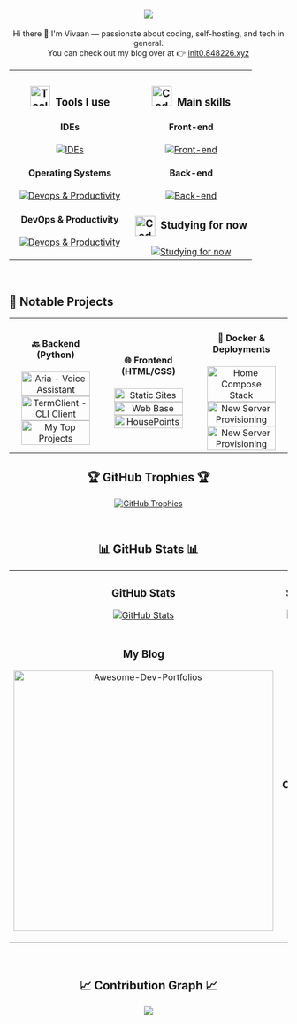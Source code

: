 <h1 align="center">
  <img src="https://capsule-render.vercel.app/api?type=waving&height=300&theme=tokyonight&text=Hey%20there!&section=header&descSize=20&descAlign=50&descAlignY=67&textBg=false&animation=twinkling&reversal=false"><br />
</h1>

<p align="center">
  Hi there 👋 I'm Vivaan — passionate about coding, self-hosting, and tech in general.<br>
  You can check out my blog over at 👉 <a href="https://init0.848226.xyz/">init0.848226.xyz</a>
</p>


<!-- SKILLS & MAIN SKILLS TWO COLUMN LAYOUT -->
<table border="0" width="100%">
  <tr>
    <td valign="top" width="50%">
      <h3 align="center"><img src="https://media.giphy.com/media/UuYtvq24KIj6I38nQ1/giphy.gif" width="36" alt="ToolsUsed-gif">&nbsp; Tools I use</h3>
      <h4 align="center">IDEs</h4>
      <div align="center">
        <a href="https://skillicons.dev" target="_blank">
          <img src="https://skillicons.dev/icons?i=vscode&theme=dark" alt="IDEs" />
        </a>
      </div>
      <h4 align="center">Operating Systems</h4>
      <div align="center">
        <a href="https://skillicons.dev" target="_blank">
          <img src="https://skillicons.dev/icons?i=windows,linux,debian,ubuntu&theme=dark" alt="Devops & Productivity" />
        </a>
      </div>
      <h4 align="center">DevOps & Productivity</h4>
      <div align="center">
        <a href="https://skillicons.dev" target="_blank">
          <img src="https://skillicons.dev/icons?i=github,git,notion,postman,docker&theme=dark" alt="Devops & Productivity" />
        </a>
      </div>
    </td>
    <td valign="top" width="50%">
      <h3 align="center"><img src="https://media.giphy.com/media/v1.Y2lkPTc5MGI3NjExMDIzYzk0ODBlYWRlYjliZGEwNDNhZDc3YTY1NzEyMzAyYmMxOTBkOCZlcD12MV9pbnRlcm5hbF9naWZzX2dpZklkJmN0PXM/LmrjyYSZE60bHpn2Bg/giphy.gif" width="36" alt="CodeSkills-gif">&nbsp; Main skills</h3>
      <h4 align="center">Front-end</h4>
      <div align="center">
        <a href="https://skillicons.dev" target="_blank">
          <img src="https://skillicons.dev/icons?i=js,html,css&theme=dark" alt="Front-end" />
        </a>
      </div>
      <h4 align="center">Back-end</h4>
      <div align="center">
        <a href="https://skillicons.dev" target="_blank">
          <img src="https://skillicons.dev/icons?i=python,fastapi&theme=dark" alt="Back-end" />
        </a>
      </div>
      <h3 align="center"><img align="center" src="https://media.giphy.com/media/hfnkqlWI5Oh91vsvcw/giphy.gif" width="36" alt="CodeLearning-gif"/>&nbsp; Studying for now</h3>
      <div align="center">
        <a href="https://skillicons.dev" target="_blank">
          <img src="https://skillicons.dev/icons?i=react,c&theme=dark" alt="Studying for now" />
        </a>
      </div>
    </td>
  </tr>
</table>

<br>

## 🧠 Notable Projects

<table border="0" width="100%">
  <tr>
    <td align="center" width="33%">
      <h4>🔙 Backend (Python)</h4>
      <a href="https://github.com/vmd1/Aria-Complete">
        <img align="center" style="width:90%;max-width:470px;" src="https://github-readme-stats.vercel.app/api/pin/?username=vmd1&repo=Aria-Complete&theme=tokyonight&show_owner=true&hide_border=true&no-frame=true" alt="Aria - Voice Assistant" />
      </a>
      <a href="https://github.com/vmd1/TermClient">
        <img align="center" style="width:90%;max-width:470px;" src="https://github-readme-stats.vercel.app/api/pin/?username=vmd1&repo=TermClient&theme=tokyonight&show_owner=true&hide_border=true&no-frame=true" alt="TermClient - CLI Client" />
      </a>
      <a href="https://github.com/vmd1/My-Top-Projects">
        <img align="center" style="width:90%;max-width:470px;" src="https://github-readme-stats.vercel.app/api/pin/?username=vmd1&repo=My-Top-Projects&theme=tokyonight&show_owner=true&hide_border=true&no-frame=true" alt="My Top Projects" />
      </a>
    </td>
    <td align="center" width="33%">
      <h4>🌐 Frontend (HTML/CSS)</h4>
      <a href="https://github.com/vmd1/My-Top-Projects/tree/main/WebSites">
        <img align="center" style="width:90%;max-width:470px;" src="https://github-readme-stats.vercel.app/api/pin/?username=vmd1&repo=My-Top-Projects&theme=tokyonight&show_owner=true&hide_border=true&no-frame=true" alt="Static Sites" />
      </a>
      <a href="https://github.com/vmd1/web-base">
        <img align="center" style="width:90%;max-width:470px;" src="https://github-readme-stats.vercel.app/api/pin/?username=vmd1&repo=web-base&theme=tokyonight&show_owner=true&hide_border=true&no-frame=true" alt="Web Base" />
      </a>
      <a href="https://github.com/vmd1/housepoints">
        <img align="center" style="width:90%;max-width:470px;" src="https://github-readme-stats.vercel.app/api/pin/?username=vmd1&repo=housepoints&theme=tokyonight&show_owner=true&hide_border=true&no-frame=true" alt="HousePoints" />
      </a>
    </td>
    <td align="center" width="33%">
      <h4>🐳 Docker & Deployments</h4>
      <a href="https://github.com/vmd1/home-compose">
        <img align="center" style="width:90%;max-width:470px;" src="https://github-readme-stats.vercel.app/api/pin/?username=vmd1&repo=home-compose&theme=tokyonight&show_owner=true&hide_border=true&no-frame=true" alt="Home Compose Stack" />
      </a>
      <a href="https://github.com/vmd1/new-server-provision">
        <img align="center" style="width:90%;max-width:470px;" src="https://github-readme-stats.vercel.app/api/pin/?username=vmd1&repo=new-server-provision&theme=tokyonight&show_owner=true&hide_border=true&no-frame=true" alt="New Server Provisioning" />
      </a>
      <a href="https://github.com/vmd1/scripts">
        <img align="center" style="width:90%;max-width:470px;" src="https://github-readme-stats.vercel.app/api/pin/?username=vmd1&repo=scripts&theme=tokyonight&show_owner=true&hide_border=true&no-frame=true" alt="New Server Provisioning" />
      </a>
    </td>
  </tr>
</table>

<!--Trophies Section-->   
<h2 align="center">🏆 GitHub Trophies 🏆</h2>
<p align="center">
  <a href="https://github.com/vmd1">
    <picture>
    <source media="(prefers-color-scheme: dark)" srcset="https://github-profile-trophy.vercel.app/?username=vmd1&no-bg=true&row=2&column=6&margin-w=20&margin-h=20&theme=tokyonight&no-frame=true">
      <source media="(prefers-color-scheme: light)" srcset="https://github-profile-trophy.vercel.app/?username=vmd1&no-bg=true&row=2&column=6&margin-w=20&margin-h=20&theme=tokyonight&no-frame=true">
      <img alt="GitHub Trophies" src="https://github-profile-trophy.vercel.app/?username=vmd1&no-bg=true&no-frame=true&row=2&column=6&margin-w=20&margin-h=20&theme=tokyonight&no-frame=true">
    </picture>
  </a>
</p>
<br />

<!--Github stats Table--> 
<h2 align="center">📊 GitHub Stats 📊</h2>
<table border="0" width="100%">
  <tr>
    <td width="50%">
      <h3 align="center"><strong>GitHub Stats</strong></h3>
      <p align="center">
        <a href="https://github.com/vmd1">
          <img align="center" src="https://github-readme-stats.vercel.app/api?username=vmd1&count_private=true&show_icons=true&theme=tokyonight&rank_icon=github&hide=prs,issues,contribs&show=reviews,prs_merged,prs_merged_percentage&hide_border=true&no-frame=true" alt="GitHub Stats" />
        </a>
      </p>
    </td>
    <td width="50%">
      <h3 align="center"><strong>Streak Stats</strong></h3>
      <p align="center">
        <a href="https://github.com/vmd1">
          <img align="center" src="https://streak-stats.demolab.com?user=vmd1&theme=tokyonight&hide_border=true" alt="Streak Stats" />
        </a>
      </p>
    </td>
  </tr>
  <tr>
    <td width="50%">
      <h3 align="center"><strong>My Blog</strong></h3>
      <p align="center">
        <a href="init0.848226.xyz">
          <img align="center" width="470" src="https://github-readme-stats.vercel.app/api/pin/?username=vmd1&repo=init0&theme=tokyonight&show_owner=trueffff&hide_border=true&no-frame=true" alt="Awesome-Dev-Portfolios" />
        </a>
      </p>
    </td>
    <td width="50%">
      <h3 align="center"><strong>Top Contributions</strong></h3>
      <p align="center">
        <a href="https://github.com/vmd1">
          <img align="center" src="https://github-contributor-stats.vercel.app/api?username=vmd1&limit=2&theme=tokyonight&show_owner=true&combine_all_yearly_contributions=false&hide_border=true" alt="Top Repo" />
        </a>
      </p>
    </td>
  </tr>
</table>
<br />

<!--Contribution Graph-->
<h2 align="center">📈 Contribution Graph 📈</h2>
<div align="center">
    <img src="https://github-readme-activity-graph.vercel.app/graph?username=vmd1&theme=tokyo-night&area=false&hide_border=true" border-radius="15">
</div>